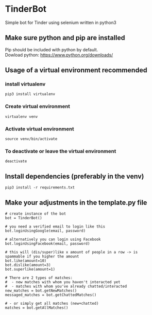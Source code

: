 # TinderBot
Simple bot for Tinder using selenium written in python3

## Make sure python and pip are installed
Pip should be included with python by default.<br />
Dowload python: https://www.python.org/downloads/

## Usage of a virtual environment recommended
### install virtualenv
```
pip3 install virtualenv 
```
### Create virtual environment
```
virtualenv venv
```
### Activate virtual environment
```
source venv/bin/activate
```
### To deactivate or leave the virtual environment
```
deactivate
```
## Install dependencies (preferably in the venv)
```
pip3 install -r requirements.txt
```
## Make your adjustments in the template.py file
```
# create instance of the bot
bot = TinderBot()

# you need a verified email to login like this
bot.loginUsingGoogle(email, password) 

# alternatively you can login using Facebook
bot.loginUsingFacebook(email, password)

# this will (dis/super)like x amount of people in a row -> is spammable if you higher the amount
bot.like(amount=10) 
bot.dislike(amount=3)
bot.superlike(amount=1)

# There are 2 types of matches:
#  - new matches with whom you haven't interacted yet
#  - matches with whom you've already chatted/interacted
new_matches = bot.getNewMatches()
messaged_matches = bot.getChattedMatches()

# - or simply get all matches (new+chatted)
matches = bot.getAllMatches()
```
